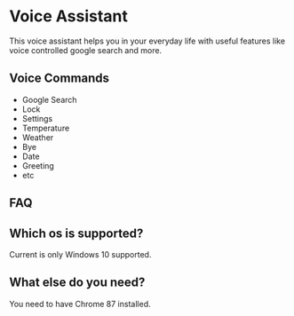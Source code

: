 # Voice Assistant

This voice assistant helps you in your everyday life with useful features like voice controlled google search and more.

## Voice Commands
- Google Search
- Lock
- Settings
- Temperature
- Weather
- Bye
- Date
- Greeting
- etc

## FAQ
## Which os is supported?
Current is only Windows 10 supported.

## What else do you need?
You need to have Chrome 87 installed.
